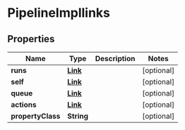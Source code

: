 

# PipelineImpllinks


## Properties

| Name | Type | Description | Notes |
|------------ | ------------- | ------------- | -------------|
|**runs** | [**Link**](Link.md) |  |  [optional] |
|**self** | [**Link**](Link.md) |  |  [optional] |
|**queue** | [**Link**](Link.md) |  |  [optional] |
|**actions** | [**Link**](Link.md) |  |  [optional] |
|**propertyClass** | **String** |  |  [optional] |



